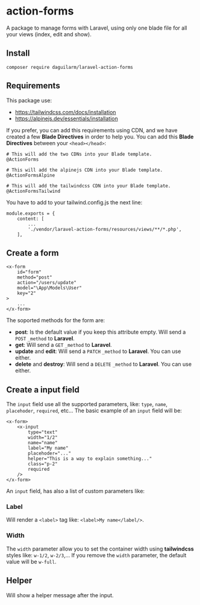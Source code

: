 # action-forms
 A package to manage forms with Laravel, using only one blade file for all your views (index, edit and show).

## Install 

```
composer require daguilarm/laravel-action-forms
```

## Requirements 

This package use:

- https://tailwindcss.com/docs/installation
- https://alpinejs.dev/essentials/installation

If you prefer, you can add this requirements using CDN, and we have created a few **Blade Directives** in order to help you. You can add this **Blade Directives** between your `<head></head>`:

```
# This will add the two CDNs into your Blade template.
@ActionForms
```

```
# This will add the alpinejs CDN into your Blade template.
@ActionFormsAlpine
```

```
# This will add the tailwindcss CDN into your Blade template.
@ActionFormsTailwind
```

You have to add to your tailwind.config.js the next line:

``` 
module.exports = {
    content: [
        ...
        './vendor/laravel-action-forms/resources/views/**/*.php',
    ],
```

## Create a form 
```
<x-form
    id="form"
    method="post"
    action="/users/update"
    model="\App\Models\User"
    key="2"
>
    ...
</x-form>
```

The soported methods for the form are:

- **post**: Is the default value if you keep this attribute empty. Will send a `POST` `_method` to **Laravel**.
- **get**: Will send a `GET` `_method` to **Laravel**.
- **update** and **edit**: Will send a `PATCH` `_method` to **Laravel**. You can use either.
- **delete** and **destroy**: Will send a `DELETE` `_method` to **Laravel**. You can use either.

## Create a input field

The `input` field use all the supported parameters, like: `type`, `name`, `placehoder`, `required`, etc... The basic example of an `input` field will be:

```
<x-form>
    <x-input
        type="text"
        width="1/2"
        name="name"
        label="My name"
        placehoder="..."
        helper="This is a way to explain something..."
        class="p-2"
        required
    />
</x-form>
```

An `input` field, has also a list of custom parameters like:

### Label 

Will render a `<label>` tag like: `<label>My name</label/>`.

### Width 

The `width` parameter allow you to set the container width using **tailwindcss** styles like: `w-1/2`, `w-2/3`,... If you remove the `width` parameter, the default value will be `w-full`.

## Helper 

Will show a helper message after the input.